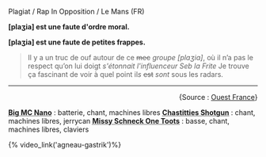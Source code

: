 Plagiat / Rap In Opposition / Le Mans (FR)

<div id="ordre-moral">

<p id="od"><strong>[plaʒia] est une faute d'ordre moral.</strong></p>
<p id="odd"><strong>[plaʒia] est une faute de petites frappes.</strong></p>

</div>

<blockquote>
Il y a un truc de ouf autour de ce <s>mec</s> <em>groupe [plaʒia]</em>, où il n’a pas le respect qu’on lui doigt
<cite>s'étonnait l'influenceur Seb la <gras>Frite</gras></cite>
Je trouve ça fascinant de voir à quel point il<em>s</em> <s>est</s> <em>sont</em> sous les radars.

</blockquote>
<hr style="margin-bottom: 0"/>
<p style="text-align: right; font-style: small-caps">
{Source : <a style="font-style: normal" href="https://www.ouest-france.fr/culture/musiques/il-avait-fait-un-carton-avec-j-balvin-et-beyonce-que-devient-willy-william-6d4e3532-9511-11ee-a573-1d8641f728fa", title="Ouest France">Ouest France</a>}</p>

<!--[plaʒia] est la troisième voie de garage du rap game - the nu sound of rap 2 cum :
  [plaʒia] est le meilleur mauvais goût qui chie droit dans ses bottes,
  [plaʒia] fait du hip hop mainstream amateur.

Bien que les Plagiat Bros·€·s veulent être des vrais rappeur·€·s :
  Big MC Nano, Chastitties Shotgun et Missy Schneck One Two ne sont pas des pur·€·s (produits),
  iels sont coupé·€·s à d’autres excripients,
  traces éventuelles de matières et de fruits à coke.-->

**<abbr title="Big Lord O'Nanism">Big MC Nano</abbr>** : batterie, chant, machines libres
**<abbr title="Franches KA Brienne Fatale Bazoo Kabryelle Fatal">Chastitties Shotgun</abbr>** : chant, machines libres, jerrycan
**<abbr title="Olivia Messiah LaKesch">Missy Schneck One Toots</abbr>** : basse, chant, machines libres, claviers

{% video_link('agneau-gastrik')%}
